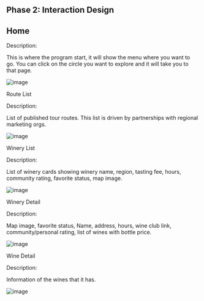 ## Phase 2: Interaction Design
## Home 

Description: 

This is where the program start, it will show the menu where you want to go.
You can click on the circle you want to explore and it will take you to that page.

![image](https://user-images.githubusercontent.com/54680219/115495244-192b8a80-a21c-11eb-99f8-404b94aabd45.png?)

Route List

Description: 

List of published tour routes. This list is driven by partnerships with regional marketing orgs.

![image](https://user-images.githubusercontent.com/54680219/115495827-55abb600-a21d-11eb-95ed-61e3ecb6396d.png?)

Winery List

Description: 

List of winery cards showing winery name, region, tasting fee, hours, community rating, favorite status, map image.

![image](https://user-images.githubusercontent.com/54680219/115641896-d676ba80-a2ce-11eb-811d-19aab56518eb.png?)

Winery Detail

Description: 

Map image, favorite status, Name, address, hours, wine club link, community/personal rating, list of wines with bottle price.

![image](https://user-images.githubusercontent.com/54680219/115641983-f6a67980-a2ce-11eb-94cf-c0d69fb7715e.png?)

Wine Detail

Description: 

Information of the wines that it has. 

![image](https://user-images.githubusercontent.com/54680219/115642405-c01d2e80-a2cf-11eb-89bd-c14f44b05788.png?)


